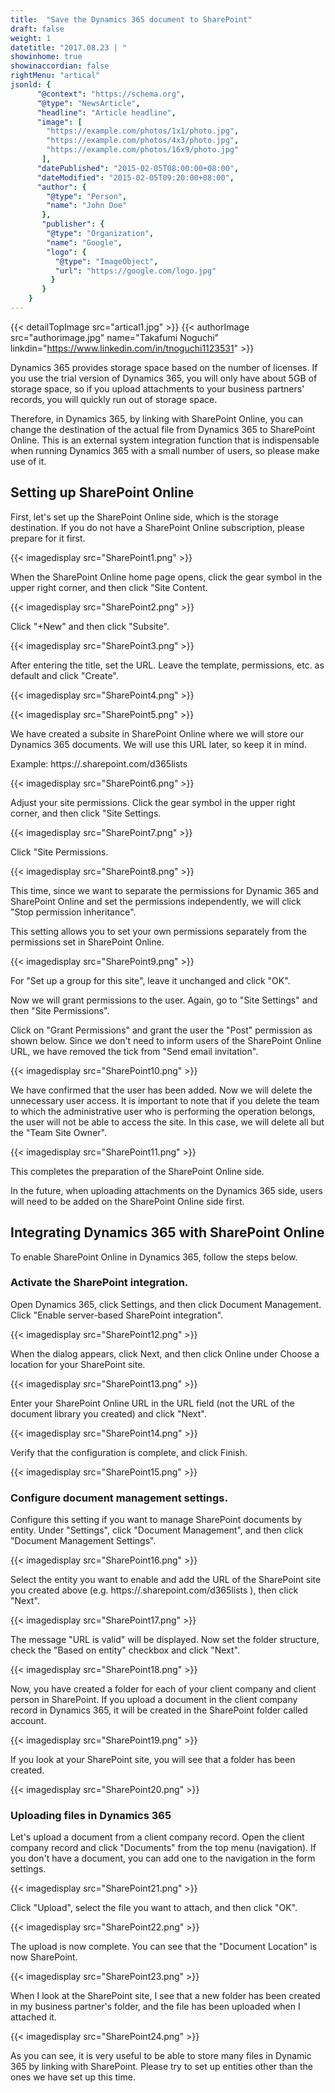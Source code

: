 ```yaml
---
title:  "Save the Dynamics 365 document to SharePoint"
draft: false
weight: 1
datetitle: "2017.08.23 | "
showinhome: true
showinaccordian: false
rightMenu: "artical"
jsonld: {
      "@context": "https://schema.org",
      "@type": "NewsArticle",
      "headline": "Article headline",
      "image": [
        "https://example.com/photos/1x1/photo.jpg",
        "https://example.com/photos/4x3/photo.jpg",
        "https://example.com/photos/16x9/photo.jpg"
       ],
      "datePublished": "2015-02-05T08:00:00+08:00",
      "dateModified": "2015-02-05T09:20:00+08:00",
      "author": {
        "@type": "Person",
        "name": "John Doe"
       },
       "publisher": {
        "@type": "Organization",
        "name": "Google",
        "logo": {
          "@type": "ImageObject",
          "url": "https://google.com/logo.jpg"
         }
       }
    }
---
```

{{< detailTopImage src="artical1.jpg" >}}
{{< authorImage src="authorimage.jpg" name="Takafumi Noguchi" linkdin="https://www.linkedin.com/in/tnoguchi1123531" >}}
<!-- Intro  -->
Dynamics 365 provides storage space based on the number of licenses. If you use the trial version of Dynamics 365, you will only have about 5GB of storage space, so if you upload attachments to your business partners' records, you will quickly run out of storage space.

Therefore, in Dynamics 365, by linking with SharePoint Online, you can change the destination of the actual file from Dynamics 365 to SharePoint Online. This is an external system integration function that is indispensable when running Dynamics 365 with a small number of users, so please make use of it.


## Setting up SharePoint Online
First, let's set up the SharePoint Online side, which is the storage destination. If you do not have a SharePoint Online subscription, please prepare for it first.
<!-- Image= SharePoint1.png -->
{{< imagedisplay src="SharePoint1.png" >}}


When the SharePoint Online home page opens, click the gear symbol in the upper right corner, and then click "Site Content.
<!-- Image= SharePoint2.png -->
{{< imagedisplay src="SharePoint2.png" >}}


Click "+New" and then click "Subsite".
<!-- Image= SharePoint3.png -->
{{< imagedisplay src="SharePoint3.png" >}}


After entering the title, set the URL. Leave the template, permissions, etc. as default and click "Create".
<!-- Image= SharePoint4.png -->
{{< imagedisplay src="SharePoint4.png" >}}
<!-- Image= SharePoint5.png -->
{{< imagedisplay src="SharePoint5.png" >}}

We have created a subsite in SharePoint Online where we will store our Dynamics 365 documents. We will use this URL later, so keep it in mind.

Example: https://<domain name>.sharepoint.com/d365lists
<!-- Image= SharePoint6.png -->
{{< imagedisplay src="SharePoint6.png" >}}


Adjust your site permissions. Click the gear symbol in the upper right corner, and then click "Site Settings.
<!-- Image= SharePoint7.png -->
{{< imagedisplay src="SharePoint7.png" >}}


Click "Site Permissions.
<!-- Image= SharePoint8.png -->
{{< imagedisplay src="SharePoint8.png" >}}


This time, since we want to separate the permissions for Dynamic 365 and SharePoint Online and set the permissions independently, we will click "Stop permission inheritance".

This setting allows you to set your own permissions separately from the permissions set in SharePoint Online.
<!-- Image= SharePoint9.png -->
{{< imagedisplay src="SharePoint9.png" >}}


For "Set up a group for this site", leave it unchanged and click "OK".

Now we will grant permissions to the user. Again, go to "Site Settings" and then "Site Permissions".

Click on "Grant Permissions" and grant the user the "Post" permission as shown below. Since we don't need to inform users of the SharePoint Online URL, we have removed the tick from "Send email invitation".
<!-- Image= SharePoint10.png -->
{{< imagedisplay src="SharePoint10.png" >}}


We have confirmed that the user has been added. Now we will delete the unnecessary user access. It is important to note that if you delete the team to which the administrative user who is performing the operation belongs, the user will not be able to access the site. In this case, we will delete all but the "Team Site Owner".
<!-- Image= SharePoint11.png -->
{{< imagedisplay src="SharePoint11.png" >}}


This completes the preparation of the SharePoint Online side.

In the future, when uploading attachments on the Dynamics 365 side, users will need to be added on the SharePoint Online side first.

## Integrating Dynamics 365 with SharePoint Online
To enable SharePoint Online in Dynamics 365, follow the steps below.

### Activate the SharePoint integration.
Open Dynamics 365, click Settings, and then click Document Management. Click "Enable server-based SharePoint integration".
<!-- Image= SharePoint12.png -->
{{< imagedisplay src="SharePoint12.png" >}}


When the dialog appears, click Next, and then click Online under Choose a location for your SharePoint site.
<!-- Image= SharePoint13.png -->
{{< imagedisplay src="SharePoint13.png" >}}


Enter your SharePoint Online URL in the URL field (not the URL of the document library you created) and click "Next".
<!-- Image= SharePoint14.png -->
{{< imagedisplay src="SharePoint14.png" >}}


Verify that the configuration is complete, and click Finish.
<!-- Image=  SharePoint15.png -->
{{< imagedisplay src="SharePoint15.png" >}}


### Configure document management settings.
Configure this setting if you want to manage SharePoint documents by entity. Under "Settings", click "Document Management", and then click "Document Management Settings".
<!-- Image= SharePoint16.png -->
{{< imagedisplay src="SharePoint16.png" >}}


Select the entity you want to enable and add the URL of the SharePoint site you created above (e.g. https://<domain name>.sharepoint.com/d365lists ), then click "Next".
<!-- Image= SharePoint17.png -->
{{< imagedisplay src="SharePoint17.png" >}}


The message "URL is valid" will be displayed. Now set the folder structure, check the "Based on entity" checkbox and click "Next".
<!-- Image= SharePoint18.png -->
{{< imagedisplay src="SharePoint18.png" >}}


Now, you have created a folder for each of your client company and client person in SharePoint. If you upload a document in the client company record in Dynamics 365, it will be created in the SharePoint folder called account.
<!-- Image= SharePoint19.png -->
{{< imagedisplay src="SharePoint19.png" >}}


If you look at your SharePoint site, you will see that a folder has been created.
<!-- Image= SharePoint20.png -->
{{< imagedisplay src="SharePoint20.png" >}}

### Uploading files in Dynamics 365
Let's upload a document from a client company record. Open the client company record and click "Documents" from the top menu (navigation). If you don't have a document, you can add one to the navigation in the form settings.
<!-- Image= SharePoint21.png -->
{{< imagedisplay src="SharePoint21.png" >}}


Click "Upload", select the file you want to attach, and then click "OK".
<!-- Image= SharePoint22.png -->
{{< imagedisplay src="SharePoint22.png" >}}


The upload is now complete. You can see that the "Document Location" is now SharePoint.
<!-- Image= SharePoint23.png -->
{{< imagedisplay src="SharePoint23.png" >}}


When I look at the SharePoint site, I see that a new folder has been created in my business partner's folder, and the file has been uploaded when I attached it.
<!-- Image= SharePoint24.png -->
{{< imagedisplay src="SharePoint24.png" >}}


As you can see, it is very useful to be able to store many files in Dynamic 365 by linking with SharePoint.
Please try to set up entities other than the ones we have set up this time.     
&nbsp;